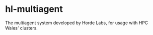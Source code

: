 hl-multiagent
=============

The multiagent system developed by Horde Labs, for usage with HPC Wales' clusters.
